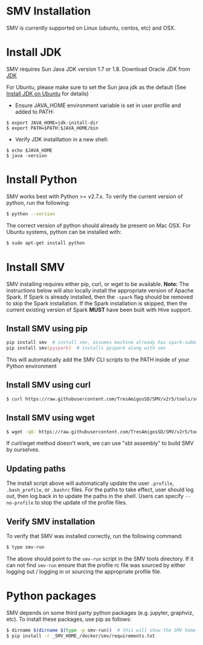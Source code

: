 # SMV Installation

SMV is currently supported on Linux (ubuntu, centos, etc) and OSX.

# Install JDK
SMV requires Sun Java JDK version 1.7 or 1.8.
Download Oracle JDK from [JDK](http://www.oracle.com/technetwork/java/javase/downloads/jdk7-downloads-1880260.html)

For Ubuntu, please make sure to set the Sun java jdk as the default (See [Install JDK on Ubuntu](https://www.digitalocean.com/community/tutorials/how-to-install-java-on-ubuntu-with-apt-get) for details)

* Ensure JAVA_HOME environment variable is set in user profile and added to PATH:
```shell
$ export JAVA_HOME=jdk-install-dir
$ export PATH=$PATH:$JAVA_HOME/bin
```
* Verify JDK installlation in a new shell:
```shell
$ echo $JAVA_HOME
$ java -version
```

# Install Python

SMV works best with Python >= v2.7.x.  To verify the current version of python, run the following:

```bash
$ python --version
```

The correct version of python should already be present on Mac OSX.  For Ubuntu systems, python can be installed with:

```bash
$ sudo apt-get install python
```

# Install SMV

SMV installing requires either pip, curl, or wget to be available.  **Note:** The instructions below will also locally install the appropriate version of Apache Spark.  If Spark is already installed, then the `-spark` flag should be removed to skip the Spark installation.  If the Spark installation is skipped, then the current existing version of Spark **MUST** have been built with Hive support.

## Install SMV using pip

```bash
pip install smv  # install smv, assumes machine already has spark-submit + pyspark available
pip install smv[pyspark]  # installs pyspark along with smv
```

This will automatically add the SMV CLI scripts to the PATH inside of your Python environment

## Install SMV using curl

```bash
$ curl https://raw.githubusercontent.com/TresAmigosSD/SMV/v2r5/tools/smv-install | bash -s -- -spark
```

## Install SMV using wget

```bash
$ wget -qO- https://raw.githubusercontent.com/TresAmigosSD/SMV/v2r5/tools/smv-install | bash -s -- -w -spark
```

If curl/wget method doesn't work, we can use "sbt assembly" to build SMV by ourselves.

## Updating paths

The install script above will automatically update the user `.profile`, `.bash_profile`, or `.bashrc` files.  For the paths to take effect, user should log out, then log back in to update the paths in the shell.
Users can specify `--no-profile` to stop the update of the profile files.

## Verify SMV installation

To verify that SMV was installed correctly, run the following command:

```bash
$ type smv-run
```
The above should point to the `smv-run` script in the SMV tools directory.  If it can not find `smv-run` ensure that the profile rc file was sourced by either logging out / logging in or sourcing the appropriate profile file.

# Python packages

SMV depends on some third party python packages (e.g. jupyter, graphviz, etc).  To install these packages, use pip as follows:

```bash
$ dirname $(dirname $(type -p smv-run))  # this will show the SMV home directory.
$ pip install -r _SMV_HOME_/docker/smv/requirements.txt
```
